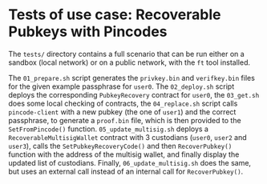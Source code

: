 # Tests of use case: Recoverable Pubkeys with Pincodes

The `tests/` directory contains a full scenario that can be run either
on a sandbox (local network) or on a public network, with the `ft`
tool installed.

The `01_prepare.sh` script generates the `privkey.bin` and
`verifkey.bin` files for the given example passphrase for `user0`. The
`02_deploy.sh` script deploys the corresponding `PubkeyRecovery`
contract for `user0`, the `03_get.sh` does some local checking of
contracts, the `04_replace.sh` script calls `pincode-client` with a
new pubkey (the one of `user1`) and the correct passphrase, to
generate a `proof.bin` file, which is then provided to the
`SetFromPincode()` function. `05_update_multisig.sh` deploys
a `RecoverableMultisigWallet` contract with 3 custodians (`user0`,
`user2` and `user3`), calls the `SetPubkeyRecoveryCode()` and then
`RecoverPubkey()` function with the address of the multisig wallet,
and finally display the updated list of custodians. Finally,
`06_update_multisig.sh` does the same, but uses an external call instead
of an internal call for `RecoverPubkey()`.

